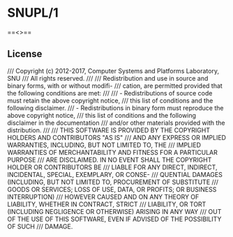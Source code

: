 SNUPL/1
===

==<>==


License
---

/// Copyright (c) 2012-2017, Computer Systems and Platforms Laboratory, SNU
/// All rights reserved.
///
/// Redistribution and use in source and binary forms,  with or without modifi-
/// cation, are permitted provided that the following conditions are met:
///
/// - Redistributions of source code must retain the above copyright notice,
///   this list of conditions and the following disclaimer.
/// - Redistributions in binary form must reproduce the above copyright notice,
///   this list of conditions and the following disclaimer in the documentation
///   and/or other materials provided with the distribution.
///
/// THIS SOFTWARE IS PROVIDED BY THE COPYRIGHT HOLDERS AND CONTRIBUTORS "AS IS"
/// AND ANY EXPRESS OR IMPLIED WARRANTIES, INCLUDING,  BUT NOT LIMITED TO,  THE
/// IMPLIED WARRANTIES OF MERCHANTABILITY  AND FITNESS FOR A PARTICULAR PURPOSE
/// ARE DISCLAIMED.  IN NO EVENT SHALL THE COPYRIGHT HOLDER  OR CONTRIBUTORS BE
/// LIABLE FOR ANY DIRECT,  INDIRECT, INCIDENTAL, SPECIAL, EXEMPLARY, OR CONSE-
/// QUENTIAL DAMAGES (INCLUDING, BUT NOT LIMITED TO, PROCUREMENT OF  SUBSTITUTE
/// GOODS OR SERVICES; LOSS OF USE, DATA, OR PROFITS; OR BUSINESS INTERRUPTION)
/// HOWEVER CAUSED AND ON ANY THEORY OF LIABILITY, WHETHER IN  CONTRACT, STRICT
/// LIABILITY, OR TORT  (INCLUDING NEGLIGENCE OR OTHERWISE)  ARISING IN ANY WAY
/// OUT OF THE USE OF THIS SOFTWARE, EVEN IF ADVISED OF THE POSSIBILITY OF SUCH
/// DAMAGE.



